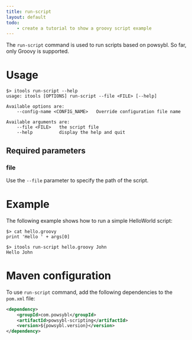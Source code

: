 ```yaml
---
title: run-script
layout: default
todo:
    - create a tutorial to show a groovy script example
---
```


The `run-script` command is used to run scripts based on powsybl. So far, only Groovy is supported.
 
# Usage
```shell
$> itools run-script --help
usage: itools [OPTIONS] run-script --file <FILE> [--help]

Available options are:
    --config-name <CONFIG_NAME>   Override configuration file name

Available arguments are:
    --file <FILE>   the script file
    --help          display the help and quit
```

## Required parameters

### file
Use the `--file` parameter to specify the path of the script.

# Example
The following example shows how to run a simple HelloWorld script:
```shell
$> cat hello.groovy
print 'Hello ' + args[0]
```

```shell
$> itools run-script hello.groovy John
Hello John
```

# Maven configuration
To use `run-script` command, add the following dependencies to the `pom.xml` file:
```xml
<dependency>
    <groupId>com.powsybl</groupId>
    <artifactId>powsybl-scripting</artifactId>
    <version>${powsybl.version}</version>
</dependency>
```
